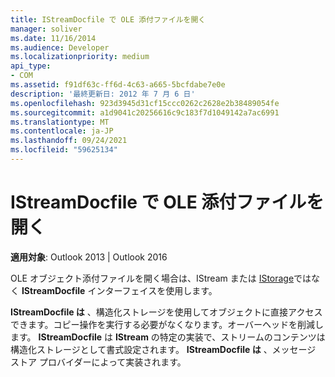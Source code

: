 ```yaml
---
title: IStreamDocfile で OLE 添付ファイルを開く
manager: soliver
ms.date: 11/16/2014
ms.audience: Developer
ms.localizationpriority: medium
api_type:
- COM
ms.assetid: f91df63c-ff6d-4c63-a665-5bcfdabe7e0e
description: '最終更新日: 2012 年 7 月 6 日'
ms.openlocfilehash: 923d3945d31cf15ccc0262c2628e2b38489054fe
ms.sourcegitcommit: a1d9041c20256616c9c183f7d1049142a7ac6991
ms.translationtype: MT
ms.contentlocale: ja-JP
ms.lasthandoff: 09/24/2021
ms.locfileid: "59625134"
---
```

# <a name="opening-ole-attachments-with-istreamdocfile"></a>IStreamDocfile で OLE 添付ファイルを開く

**適用対象**: Outlook 2013 | Outlook 2016 
  
OLE オブジェクト添付ファイルを開く場合は、IStream または [IStorage](https://msdn.microsoft.com/library/windows/desktop/aa380015%28v=vs.85%29.aspx)ではなく **IStreamDocfile** インターフェイスを使用します。 [](https://msdn.microsoft.com/library/windows/desktop/aa380034%28v=vs.85%29.aspx) 

**IStreamDocfile は** 、構造化ストレージを使用してオブジェクトに直接アクセスできます。コピー操作を実行する必要がなくなります。オーバーヘッドを削減します。 **IStreamDocfile** は **IStream** の特定の実装で、ストリームのコンテンツは構造化ストレージとして書式設定されます。 **IStreamDocfile は** 、メッセージ ストア プロバイダーによって実装されます。 
  

